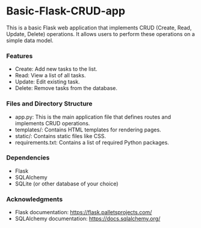 # Basic-Flask-CRUD-app
This is a basic Flask web application that implements CRUD (Create, Read, Update, Delete) operations. It allows users to perform these operations on a simple data model.

### Features
- Create: Add new tasks to the list.
- Read: View a list of all tasks.
- Update: Edit existing task.
- Delete: Remove tasks from the database.

### Files and Directory Structure
- app.py: This is the main application file that defines routes and implements CRUD operations.
- templates/: Contains HTML templates for rendering pages.
- static/: Contains static files like CSS.
- requirements.txt: Contains a list of required Python packages.

### Dependencies
- Flask
- SQLAlchemy
- SQLite (or other database of your choice)

### Acknowledgments
- Flask documentation: https://flask.palletsprojects.com/
- SQLAlchemy documentation: https://docs.sqlalchemy.org/
